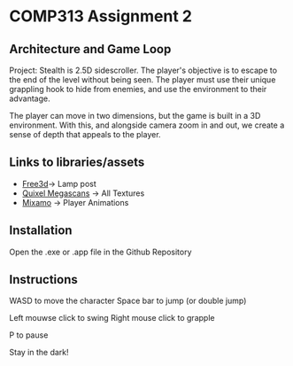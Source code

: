 # COMP313 Assignment 2

## Architecture and Game Loop
Project: Stealth is 2.5D sidescroller. The player's objective is to escape to the end of the level without being seen. The player must use their unique grappling hook to hide from enemies, and use the environment to their advantage.

The player can move in two dimensions, but the game is built in a 3D environment. With this, and alongside camera zoom in and out, we create a sense of depth that appeals to the player.


## Links to libraries/assets
* [Free3d](www.free3d.com)-> Lamp post
* [Quixel Megascans](https://quixel.com/megascans/) -> All Textures
* [Mixamo](https://www.mixamo.com/#/) -> Player Animations

## Installation
Open the .exe or .app file in the Github Repository

## Instructions
WASD to move the character
Space bar to jump (or double jump)

Left mouwse click to swing
Right mouse click to grapple

P to pause

Stay in the dark!
